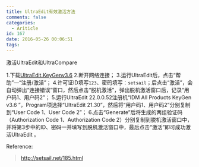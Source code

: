 ```yaml
---
title: UltraEdit有效激活方法
comments: false
categories:
  - Ariticle
id: 167
date: 2016-05-26 00:06:51
tags:
---
```

激活UltraEdit和UltraCompare
<!--more-->
1.下载[UltraEdit.KeyGenv3.6](http://163.44.169.199/download/UltraEdit.KeyGenv3.6.7z)
2.断开网络连接；
3.运行UltraEdit后，点击“帮助”—“注册/激活”；
4.许可证ID填写`123`、密码填写：`setsail`；后点击“激活”，会自动弹出“连接错误”窗口，然后点击“脱机激活”，弹出脱机激活窗口后，记录“用户码1、用户码2”；
5.运行UltraEdit 22.0.0.52注册机“IDM All Products KeyGen v3.6 ”，Program项选择“UltraEdit 21.30”，然后将“用户码1、用户码2”分别复制到“User Code 1、User Code 2”；
6.点击“Generate”后将生成的两组验证码（Authorization Code 1、Authorization Code 2）分别复制到脱机激活窗口中，并将第3步中的ID、密码一并填写到脱机激活窗口中，最后点击“激活”即可成功激活UltraEdit 。

Reference: 
> http://setsail.net/185.html